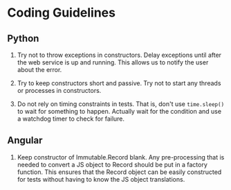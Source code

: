 # Coding Guidelines

## Python
1. Try not to throw exceptions in constructors.
Delay exceptions until after the web service is up and running.
This allows us to notify the user about the error.

2. Try to keep constructors short and passive.
Try not to start any threads or processes in constructors.

3. Do not rely on timing constraints in tests.
That is, don't use `time.sleep()` to wait for something to happen.
Actually wait for the condition and use a watchdog timer to check for failure.

## Angular
1. Keep constructor of Immutable.Record blank.
Any pre-processing that is needed to convert a JS object to Record should be put in a factory function.
This ensures that the Record object can be easily constructed for tests without having to know the JS object translations.
